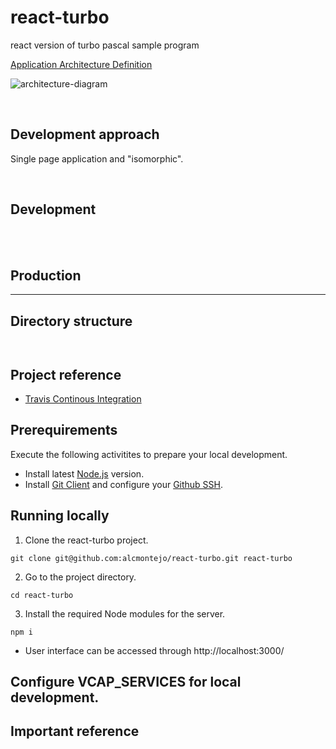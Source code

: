 # react-turbo
react version of turbo pascal sample program 


[Application Architecture Definition]()


![architecture-diagram]()

<br/>

## Development approach
Single page application and "isomorphic".



<br/>

## Development


<br/></br>

## Production


---

## Directory structure

```


```
## Project reference
 - [Travis Continous Integration]()

## Prerequirements
Execute the following activitites to prepare your local development.

- Install latest [Node.js](https://nodejs.org/en/download/) version.
- Install [Git Client](https://git-scm.com/downloads) and configure your [Github SSH](https://help.github.com/articles/connecting-to-github-with-ssh/).

## Running locally
1. Clone the react-turbo project.
```
git clone git@github.com:alcmontejo/react-turbo.git react-turbo
```
2. Go to the project directory.
```
cd react-turbo
```
3. Install the required Node modules for the server.
```
npm i
```

- User interface can be accessed through http://localhost:3000/

## Configure VCAP_SERVICES for local development.



## Important reference